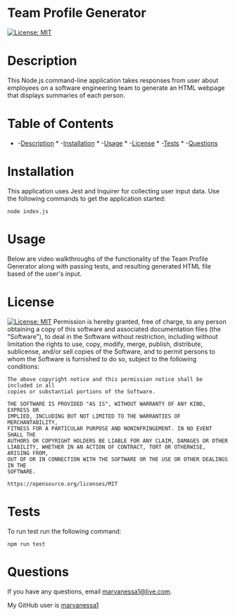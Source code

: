 # Team Profile Generator

[![License: MIT](https://img.shields.io/badge/License-MIT-yellow.svg)](https://opensource.org/licenses/MIT)


# Description
This Node.js command-line application takes responses from user about employees on a software engineering team to generate an HTML webpage that displays summaries of each person.

# Table of Contents


   * -[Description](#description)
    * -[Installation](#installation)
    * -[Usage](#usage)
    * -[License](#license)
    * -[Tests](#tests)
    * -[Questions](#questions)
    

# Installation

This application uses Jest and Inquirer for collecting user input data.  Use the following commands to get the application started:

```
node index.js
```

# Usage

Below are video walkthroughs of the functionality of the Team Profile Generator along with passing tests, and resulting generated HTML file based of the user's input.

# License

[![License: MIT](https://img.shields.io/badge/License-MIT-yellow.svg)](https://opensource.org/licenses/MIT)
    Permission is hereby granted, free of charge, to any person obtaining a copy
    of this software and associated documentation files (the "Software"), to deal
    in the Software without restriction, including without limitation the rights
    to use, copy, modify, merge, publish, distribute, sublicense, and/or sell
    copies of the Software, and to permit persons to whom the Software is
    furnished to do so, subject to the following conditions:

    The above copyright notice and this permission notice shall be included in all
    copies or substantial portions of the Software.

    THE SOFTWARE IS PROVIDED "AS IS", WITHOUT WARRANTY OF ANY KIND, EXPRESS OR
    IMPLIED, INCLUDING BUT NOT LIMITED TO THE WARRANTIES OF MERCHANTABILITY,
    FITNESS FOR A PARTICULAR PURPOSE AND NONINFRINGEMENT. IN NO EVENT SHALL THE
    AUTHORS OR COPYRIGHT HOLDERS BE LIABLE FOR ANY CLAIM, DAMAGES OR OTHER
    LIABILITY, WHETHER IN AN ACTION OF CONTRACT, TORT OR OTHERWISE, ARISING FROM,
    OUT OF OR IN CONNECTION WITH THE SOFTWARE OR THE USE OR OTHER DEALINGS IN THE
    SOFTWARE.
    
    https://opensource.org/licenses/MIT



# Tests

To run test run the following command:

```
npm run test
```

# Questions


  If you have any questions, email [marvanessa1@live.com](mailto:marvanessa1@live.com).

  My GitHub user is [marvanessa1](https://github.com/marvanessa1)
  
